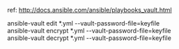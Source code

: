 ref: http://docs.ansible.com/ansible/playbooks_vault.html  

ansible-vault edit *.yml --vault-password-file=keyfile  
ansible-vault encrypt *.yml --vault-password-file=keyfile   
ansible-vault decrypt *.yml --vault-password-file=keyfile   
